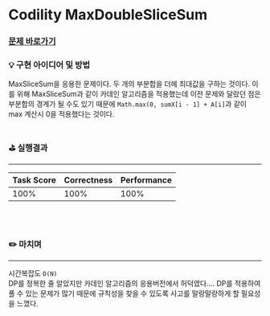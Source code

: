 # Codility MaxDoubleSliceSum
### [문제 바로가기](https://app.codility.com/programmers/lessons/9-maximum_slice_problem/max_double_slice_sum/)

### 💡 구현 아이디어 및 방법
MaxSliceSum을 응용한 문제이다.
두 개의 부분합을 더헤 최대값을 구하는 것이다.
이를 위해 MaxSliceSum과 같이 카데인 알고리즘을 적용했는데 이전 문제와 달랐던 점은 부분합의 경계가 될 수도 있기 때문에 `Math.max(0, sumX[i - 1] + A[i]`과 같이 max 계산시 0을 적용했다는 것이다.
<br/><br/>


### ⛳️ 실행결과
---
| Task Score | Correctness | Performance |
| ------ | ------ | ------ |
|  100% | 100% | 100% | 

 <br/><br/>


### ✏️ 마치며
---
시간복잡도 `O(N)` <br/>
DP를 정복한 줄 알았지만 카데인 알고리즘의 응용버전에서 허덕였다.... DP를 적용하여 풀 수 있는 문제가 많기 때문에 규칙성을 찾을 수 있도록 사고를 말랑말랑하게 할 필요성을 느꼈다.